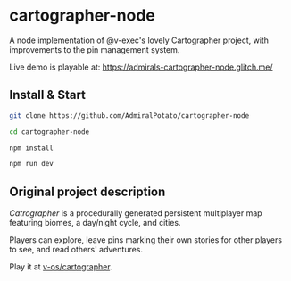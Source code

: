 # cartographer-node

A node implementation of @v-exec's lovely Cartographer project, with improvements to the pin management system.

Live demo is playable at: https://admirals-cartographer-node.glitch.me/

## Install & Start

```bash
git clone https://github.com/AdmiralPotato/cartographer-node

cd cartographer-node

npm install

npm run dev
```

## Original project description

_Catrographer_ is a procedurally generated persistent multiplayer map featuring biomes, a day/night cycle, and cities.

Players can explore, leave pins marking their own stories for other players to see, and read others' adventures.

Play it at [v-os/cartographer](http://exp.v-os.ca/cartographer/).
